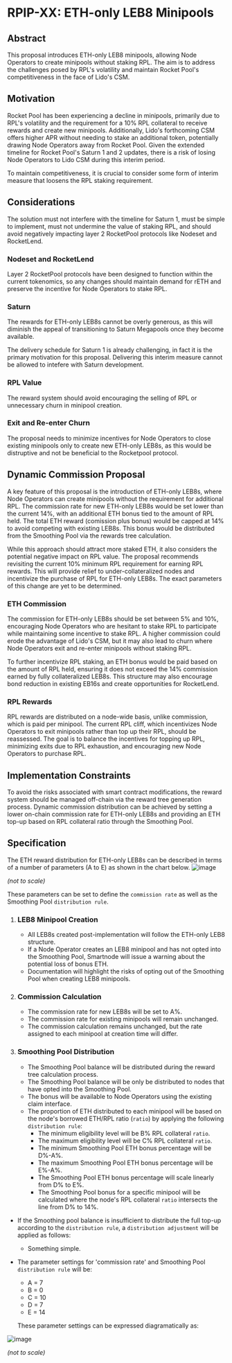 
# RPIP-XX: ETH-only LEB8 Minipools

## Abstract

This proposal introduces ETH-only LEB8 minipools, allowing Node Operators to create minipools without staking RPL. The aim is to address the challenges posed by RPL's volatility and maintain Rocket Pool's competitiveness in the face of Lido's CSM.

## Motivation

Rocket Pool has been experiencing a decline in minipools, primarily due to RPL's volatility and the requirement for a 10% RPL collateral to receive rewards and create new minipools. Additionally, Lido's forthcoming CSM offers higher APR without needing to stake an additional token, potentially drawing Node Operators away from Rocket Pool. Given the extended timeline for Rocket Pool's Saturn 1 and 2 updates, there is a risk of losing Node Operators to Lido CSM during this interim period.

To maintain competitiveness, it is crucial to consider some form of interim measure that loosens the RPL staking requirement.

## Considerations
The solution must not interfere with the timeline for Saturn 1, must be simple to implement, must not undermine the value of staking RPL, and should avoid negatively impacting layer 2 RocketPool protocols like Nodeset and RocketLend.

### Nodeset and RocketLend  
Layer 2 RocketPool protocols have been designed to function within the current tokenomics, so any changes should maintain demand for rETH and preserve the incentive for Node Operators to stake RPL.

### Saturn  

The rewards for ETH-only LEB8s cannot be overly generous, as this will diminish the appeal of transitioning to Saturn Megapools once they become available.

The delivery schedule for Saturn 1 is already challenging, in fact it is the primary motivation for this proposal. Delivering this interim measure cannot be allowed to intefere with Saturn development.

### RPL Value  
The reward system should avoid encouraging the selling of RPL or unnecessary churn in minipool creation.

### Exit and Re-enter Churn  
The proposal needs to minimize incentives for Node Operators to close existing minipools only to create new ETH-only LEB8s, as this would be distruptive and not be beneficial to the Rocketpool protocol.

## Dynamic Commission Proposal

A key feature of this proposal is the introduction of ETH-only LEB8s, where Node Operators can create minipools without the requirement for additional RPL. The commission rate for new ETH-only LEB8s would be set lower than the current 14%, with an additional ETH bonus tied to the amount of RPL held. The total ETH reward (comission plus bonus) would be capped at 14% to avoid competing with existing LEB8s. This bonus would be distributed from the Smoothing Pool via the rewards tree calculation.

While this approach should attract more staked ETH, it also considers the potential negative impact on RPL value. The proposal recommends revisiting the current 10% minimum RPL requirement for earning RPL rewards. This will provide relief to under-collateralized nodes and incentivize the purchase of RPL for ETH-only LEB8s. The exact parameters of this change are yet to be determined.

### ETH Commission

The commission for ETH-only LEB8s should be set between 5% and 10%, encouraging Node Operators who are hesitant to stake RPL to participate while maintaining some incentive to stake RPL. A higher commission could erode the advantage of Lido's CSM, but it may also lead to churn where Node Operators exit and re-enter minipools without staking RPL.

To further incentivize RPL staking, an ETH bonus would be paid based on the amount of RPL held, ensuring it does not exceed the 14% commission earned by fully collateralized LEB8s. This structure may also encourage bond reduction in existing EB16s and create opportunities for RocketLend.

### RPL Rewards

RPL rewards are distributed on a node-wide basis, unlike commission, which is paid per minipool. The current RPL cliff, which incentivizes Node Operators to exit minipools rather than top up their RPL, should be reassessed. The goal is to balance the incentives for topping up RPL, minimizing exits due to RPL exhaustion, and encouraging new Node Operators to purchase RPL.


## Implementation Constraints

To avoid the risks associated with smart contract modifications, the reward system should be managed off-chain via the reward tree generation process. Dynamic commission distribution can be achieved by setting a lower on-chain commission rate for ETH-only LEB8s and providing an ETH top-up based on RPL collateral ratio through the Smoothing Pool.

## Specification
The ETH reward distribution for ETH-only LEB8s can be described in terms of a number of parameters (A to E) as shown in the chart below. 
![image](https://github.com/user-attachments/assets/cb007835-4c50-4703-9f12-3103d0c0b9ea)

_(not to scale)_

These parameters can be set to define the `commission rate` as well as the Smoothing Pool `distribution rule`. 

1. ### LEB8 Minipool Creation
   - All LEB8s created post-implementation will follow the ETH-only LEB8 structure.
   - If a Node Operator creates an LEB8 minipool and has not opted into the Smoothing Pool, Smartnode will issue a warning about the potential loss of bonus ETH.
   - Documentation will highlight the risks of opting out of the Smoothing Pool when creating LEB8 minipools.

2. ### Commission Calculation

   - The commission rate for new LEB8s will be set to A%.
   - The commission rate for existing minipools will remain unchanged.
   - The commission calculation remains unchanged, but the rate assigned to each minipool at creation time will differ.

3. ### Smoothing Pool Distribution
   - The Smoothing Pool balance will be distributed during the reward tree calculation process.
   - The Smoothing Pool balance will be only be distributed to nodes that have opted into the Smoothing Pool.
   - The bonus will be available to Node Operators using the existing claim interface.
   - The proportion of ETH distributed to each minipool will be based on the node's borrowed ETH/RPL ratio (`ratio`) by applying the following `distribution rule`:
     - The minimum eligibility level will be B% RPL collateral `ratio`.
     - The maximum eligibility level will be C% RPL collateral `ratio`.
     - The minimum Smoothing Pool ETH bonus percentage will be D%-A%.
     - The maximum Smoothing Pool ETH bonus percentage will be E%-A%.
     - The Smoothing Pool ETH bonus percentage will scale linearly from D% to E%.
     - The Smoothing Pool bonus for a specific minipool will be calculated where the node's RPL collateral `ratio` intersects the line from D% to 14%.
  - If the Smoothing pool balance is insufficient to distribute the full top-up according to the `distribution rule`, a `distribution adjustment` will be applied as follows:
     - Something simple.
  - The parameter settings for 'commission rate' and Smoothing Pool `distribution rule` will be:
      - A = 7
      - B = 0
      - C = 10
      - D = 7
      - E = 14
   
      These parameter settings can be expressed diagramatically as:
   
   ![image](https://github.com/user-attachments/assets/8c75ea5c-c3a6-420c-b177-565d4b81880b)


_(not to scale)_

